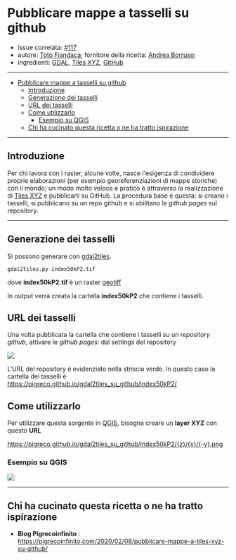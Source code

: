 # Pubblicare mappe a tasselli su github

- issue correlata: [#117](https://github.com/opendatasicilia/tansignari/issues/117)
- autore: [Totò Fiandaca](https://twitter.com/totofiandaca); fornitore della ricetta: [Andrea Borruso](https://github.com/aborruso);
- ingredienti: [GDAL](https://gdal.org/), [Tiles XYZ](https://en.wikipedia.org/wiki/Tiled_web_map), [GitHub](https://github.com/)

---

<!-- TOC -->

- [Pubblicare mappe a tasselli su github](#pubblicare-mappe-a-tasselli-su-github)
  - [Introduzione](#introduzione)
  - [Generazione dei tasselli](#generazione-dei-tasselli)
  - [URL dei tasselli](#url-dei-tasselli)
  - [Come utilizzarlo](#come-utilizzarlo)
    - [Esempio su QGIS](#esempio-su-qgis)
  - [Chi ha cucinato questa ricetta o ne ha tratto ispirazione](#chi-ha-cucinato-questa-ricetta-o-ne-ha-tratto-ispirazione)

<!-- /TOC -->

---

## Introduzione

Per chi lavora con i raster, alcune volte, nasce l'esigenza di condividere proprie elaborazioni (per esempio georeferenziazioni di mappe storiche) con il mondo; un modo molto veloce e pratico è attraverso la realizzazione di [Tiles XYZ](https://en.wikipedia.org/wiki/Tiled_web_map) e pubblicarli su GitHub. La procedura base è questa: si creano i tasselli, si pubblicano su un repo github e si abilitano le _github pages_ sul repository.

---

## Generazione dei tasselli

Si possono generare con [gdal2tiles](https://gdal.org/programs/gdal2tiles.html).

```
gdal2tiles.py index50kP2.tif
```

dove **index50kP2.tif** è un raster [geotiff](https://it.wikipedia.org/wiki/GeoTIFF)

In output verrà creata la cartella **index50kP2** che contiene i tasselli.


## URL dei tasselli

Una volta pubblicata la cartella che contiene i tasselli su un _repository github_, attivare le _github pages_: dal settings del repository

![](https://pigrecoinfinito.files.wordpress.com/2020/02/image-14.png?w=933)

L'URL del repository è evidenziato nella striscia verde. In questo caso la cartella dei tasselli è https://pigreco.github.io/gdal2tiles_su_github/index50kP2/

## Come utilizzarlo

Per utilizzare questa sorgente in [QGIS](https://qgis.org/it/site/), bisogna creare un **layer XYZ** con questo **URL**

https://pigreco.github.io/gdal2tiles_su_github/index50kP2/{z}/{x}/{-y}.png

### Esempio su QGIS

![](https://pigrecoinfinito.files.wordpress.com/2020/02/image-20.png?w=1024)

---

## Chi ha cucinato questa ricetta o ne ha tratto ispirazione

- **Blog Pigrecoinfinito** : <https://pigrecoinfinito.com/2020/02/08/pubblicare-mappe-a-tiles-xyz-su-github/>